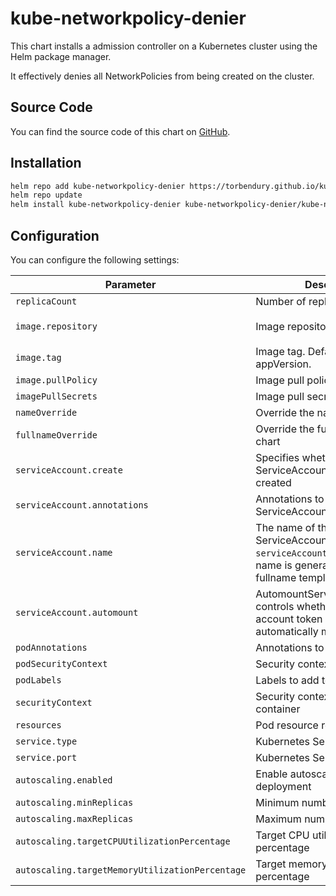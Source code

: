 # kube-networkpolicy-denier

This chart installs a admission controller on a Kubernetes cluster using the Helm package manager.

It effectively denies all NetworkPolicies from being created on the cluster.

## Source Code

You can find the source code of this chart on [GitHub](https://github.com/torbendury/kube-networkpolicy-denier).

## Installation

```bash
helm repo add kube-networkpolicy-denier https://torbendury.github.io/kube-networkpolicy-denier
helm repo update
helm install kube-networkpolicy-denier kube-networkpolicy-denier/kube-networkpolicy-denier --create-namespace --namespace kube-networkpolicy-denier
```

## Configuration

You can configure the following settings:

| Parameter                                       | Description                                                                                                           | Default                                |
|-------------------------------------------------|-----------------------------------------------------------------------------------------------------------------------|----------------------------------------|
| `replicaCount`                                  | Number of replicas                                                                                                    | `2`                                    |
| `image.repository`                              | Image repository                                                                                                      | `torbendury/kube-networkpolicy-denier` |
| `image.tag`                                     | Image tag. Defaults to the Charts appVersion.                                                                         | `""`                                   |
| `image.pullPolicy`                              | Image pull policy                                                                                                     | `IfNotPresent`                         |
| `imagePullSecrets`                              | Image pull secrets                                                                                                    | `[]`                                   |
| `nameOverride`                                  | Override the name of the chart                                                                                        | `""`                                   |
| `fullnameOverride`                              | Override the fullname of the chart                                                                                    | `""`                                   |
| `serviceAccount.create`                         | Specifies whether a ServiceAccount should be created                                                                  | `true`                                 |
| `serviceAccount.annotations`                    | Annotations to add to the ServiceAccount                                                                              | `{}`                                   |
| `serviceAccount.name`                           | The name of the ServiceAccount. If not set and `serviceAccount.create` is `true`, a name is generated using the fullname template | `""`                                   |
| `serviceAccount.automount`                     | AutomountServiceAccountToken controls whether a service account token should be automatically mounted                 | `true`                                 |
| `podAnnotations`                                | Annotations to add to the pod                                                                                         | `{}`                                   |
| `podSecurityContext`                            | Security context for the pod                                                                                          | `{}`                                   |
| `podLabels`                                     | Labels to add to the pod                                                                                              | `{}`                                   |
| `securityContext`                               | Security context for the container                                                                                    | `{}`                                   |
| `resources`                                     | Pod resource requests and limits                                                                                      | `{}`                                   |
| `service.type`                                  | Kubernetes Service type                                                                                               | `ClusterIP`                            |
| `service.port`                                  | Kubernetes Service port                                                                                               | `8443`                                 |
| `autoscaling.enabled`                           | Enable autoscaling for the deployment                                                                                 | `true`                                 |
| `autoscaling.minReplicas`                       | Minimum number of replicas                                                                                            | `2`                                    |
| `autoscaling.maxReplicas`                       | Maximum number of replicas                                                                                            | `5`                                    |
| `autoscaling.targetCPUUtilizationPercentage`    | Target CPU utilization percentage                                                                                     | `80`                                   |
| `autoscaling.targetMemoryUtilizationPercentage` | Target memory utilization percentage                                                                                  | `80`                                   |
